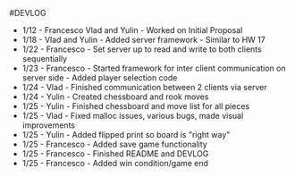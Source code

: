 #DEVLOG

- 1/12 - Francesco Vlad and Yulin - Worked on Initial Proposal
- 1/18 - Vlad and Yulin - Added server framework - Similar to HW 17
- 1/22 - Francesco - Set server up to read and write to both clients sequentially
- 1/23 - Francesco - Started framework for inter client communication on server side - Added player selection code
- 1/24 - Vlad - Finished communication between 2 clients via server
- 1/24 - Yulin - Created chessboard and rook moves
- 1/25 - Yulin - Finished chessboard and move list for all pieces
- 1/25 - Vlad - Fixed malloc issues, various bugs, made visual improvements
- 1/25 - Yulin - Added flipped print so board is "right way"
- 1/25 - Francesco - Added save game functionality
- 1/25 - Francesco - Finished README and DEVLOG
- 1/25 - Francesco - Added win condition/game end

